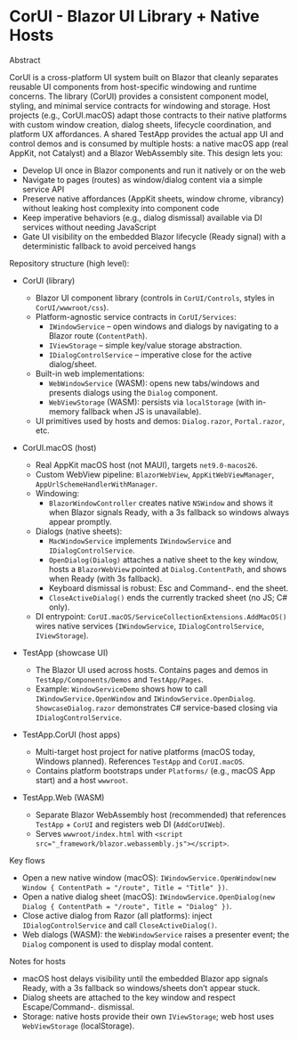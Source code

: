 # CorUI - Blazor UI Library + Native Hosts

Abstract

CorUI is a cross-platform UI system built on Blazor that cleanly separates reusable UI components from host-specific windowing and runtime concerns. The library (CorUI) provides a consistent component model, styling, and minimal service contracts for windowing and storage. Host projects (e.g., CorUI.macOS) adapt those contracts to their native platforms with custom window creation, dialog sheets, lifecycle coordination, and platform UX affordances. A shared TestApp provides the actual app UI and control demos and is consumed by multiple hosts: a native macOS app (real AppKit, not Catalyst) and a Blazor WebAssembly site. This design lets you:

- Develop UI once in Blazor components and run it natively or on the web
- Navigate to pages (routes) as window/dialog content via a simple service API
- Preserve native affordances (AppKit sheets, window chrome, vibrancy) without leaking host complexity into component code
- Keep imperative behaviors (e.g., dialog dismissal) available via DI services without needing JavaScript
- Gate UI visibility on the embedded Blazor lifecycle (Ready signal) with a deterministic fallback to avoid perceived hangs

Repository structure (high level):

- CorUI (library)
  - Blazor UI component library (controls in `CorUI/Controls`, styles in `CorUI/wwwroot/css`).
  - Platform-agnostic service contracts in `CorUI/Services`:
    - `IWindowService` – open windows and dialogs by navigating to a Blazor route (`ContentPath`).
    - `IViewStorage` – simple key/value storage abstraction.
    - `IDialogControlService` – imperative close for the active dialog/sheet.
  - Built-in web implementations:
    - `WebWindowService` (WASM): opens new tabs/windows and presents dialogs using the `Dialog` component.
    - `WebViewStorage` (WASM): persists via `localStorage` (with in-memory fallback when JS is unavailable).
  - UI primitives used by hosts and demos: `Dialog.razor`, `Portal.razor`, etc.

- CorUI.macOS (host)
  - Real AppKit macOS host (not MAUI), targets `net9.0-macos26`.
  - Custom WebView pipeline: `BlazorWebView`, `AppKitWebViewManager`, `AppUrlSchemeHandlerWithManager`.
  - Windowing:
    - `BlazorWindowController` creates native `NSWindow` and shows it when Blazor signals Ready, with a 3s fallback so windows always appear promptly.
  - Dialogs (native sheets):
    - `MacWindowService` implements `IWindowService` and `IDialogControlService`.
    - `OpenDialog(Dialog)` attaches a native sheet to the key window, hosts a `BlazorWebView` pointed at `Dialog.ContentPath`, and shows when Ready (with 3s fallback).
    - Keyboard dismissal is robust: Esc and Command-. end the sheet.
    - `CloseActiveDialog()` ends the currently tracked sheet (no JS; C# only).
  - DI entrypoint: `CorUI.macOS/ServiceCollectionExtensions.AddMacOS()` wires native services (`IWindowService`, `IDialogControlService`, `IViewStorage`).

- TestApp (showcase UI)
  - The Blazor UI used across hosts. Contains pages and demos in `TestApp/Components/Demos` and `TestApp/Pages`.
  - Example: `WindowServiceDemo` shows how to call `IWindowService.OpenWindow` and `IWindowService.OpenDialog`. `ShowcaseDialog.razor` demonstrates C# service-based closing via `IDialogControlService`.

- TestApp.CorUI (host apps)
  - Multi-target host project for native platforms (macOS today, Windows planned). References `TestApp` and `CorUI.macOS`.
  - Contains platform bootstraps under `Platforms/` (e.g., macOS App start) and a host `wwwroot`.

- TestApp.Web (WASM)
  - Separate Blazor WebAssembly host (recommended) that references `TestApp` + `CorUI` and registers web DI (`AddCorUIWeb`).
  - Serves `wwwroot/index.html` with `<script src="_framework/blazor.webassembly.js"></script>`.

Key flows

- Open a new native window (macOS): `IWindowService.OpenWindow(new Window { ContentPath = "/route", Title = "Title" })`.
- Open a native dialog sheet (macOS): `IWindowService.OpenDialog(new Dialog { ContentPath = "/route", Title = "Dialog" })`.
- Close active dialog from Razor (all platforms): inject `IDialogControlService` and call `CloseActiveDialog()`.
- Web dialogs (WASM): the `WebWindowService` raises a presenter event; the `Dialog` component is used to display modal content.

Notes for hosts

- macOS host delays visibility until the embedded Blazor app signals Ready, with a 3s fallback so windows/sheets don’t appear stuck.
- Dialog sheets are attached to the key window and respect Escape/Command-. dismissal.
- Storage: native hosts provide their own `IViewStorage`; web host uses `WebViewStorage` (localStorage).